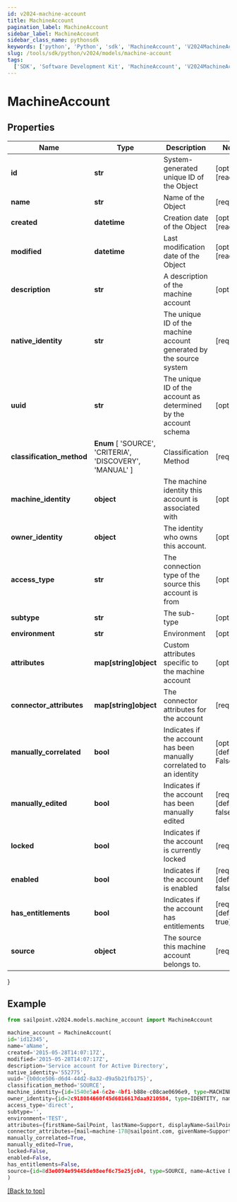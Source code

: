 ```yaml
---
id: v2024-machine-account
title: MachineAccount
pagination_label: MachineAccount
sidebar_label: MachineAccount
sidebar_class_name: pythonsdk
keywords: ['python', 'Python', 'sdk', 'MachineAccount', 'V2024MachineAccount']
slug: /tools/sdk/python/v2024/models/machine-account
tags:
  ['SDK', 'Software Development Kit', 'MachineAccount', 'V2024MachineAccount']
---
```


# MachineAccount

## Properties

| Name | Type | Description | Notes |
| --- | --- | --- | --- |
| **id** | **str** | System-generated unique ID of the Object | [optional] [readonly] |
| **name** | **str** | Name of the Object | [required] |
| **created** | **datetime** | Creation date of the Object | [optional] [readonly] |
| **modified** | **datetime** | Last modification date of the Object | [optional] [readonly] |
| **description** | **str** | A description of the machine account | [optional] |
| **native_identity** | **str** | The unique ID of the machine account generated by the source system | [required] |
| **uuid** | **str** | The unique ID of the account as determined by the account schema | [optional] |
| **classification_method** | **Enum** [ 'SOURCE', 'CRITERIA', 'DISCOVERY', 'MANUAL' ] | Classification Method | [required] |
| **machine_identity** | **object** | The machine identity this account is associated with | [optional] |
| **owner_identity** | **object** | The identity who owns this account. | [optional] |
| **access_type** | **str** | The connection type of the source this account is from | [optional] |
| **subtype** | **str** | The sub-type | [optional] |
| **environment** | **str** | Environment | [optional] |
| **attributes** | **map[string]object** | Custom attributes specific to the machine account | [optional] |
| **connector_attributes** | **map[string]object** | The connector attributes for the account | [required] |
| **manually_correlated** | **bool** | Indicates if the account has been manually correlated to an identity | [optional] [default to False] |
| **manually_edited** | **bool** | Indicates if the account has been manually edited | [required][default to false] |
| **locked** | **bool** | Indicates if the account is currently locked | [required] |
| **enabled** | **bool** | Indicates if the account is enabled | [required][default to false] |
| **has_entitlements** | **bool** | Indicates if the account has entitlements | [required][default to true] |
| **source** | **object** | The source this machine account belongs to. | [required] |

}

## Example

```python
from sailpoint.v2024.models.machine_account import MachineAccount

machine_account = MachineAccount(
id='id12345',
name='aName',
created='2015-05-28T14:07:17Z',
modified='2015-05-28T14:07:17Z',
description='Service account for Active Directory',
native_identity='552775',
uuid='{b0dce506-d6d4-44d2-8a32-d9a5b21fb175}',
classification_method='SOURCE',
machine_identity={id=1540e5a4-6c2e-4bf1-b88e-c08cae0696e9, type=MACHINE_IDENTITY, name=SVC_ADService},
owner_identity={id=2c918084660f45d6016617daa9210584, type=IDENTITY, name=Adam Kennedy},
access_type='direct',
subtype='',
environment='TEST',
attributes={firstName=SailPoint, lastName=Support, displayName=SailPoint Support},
connector_attributes={mail=machine-178@sailpoint.com, givenName=Support, displayName=SailPoint Support},
manually_correlated=True,
manually_edited=True,
locked=False,
enabled=False,
has_entitlements=False,
source={id=8d3e0094e99445de98eef6c75e25jc04, type=SOURCE, name=Active Directory}
)

```

[[Back to top]](#)
